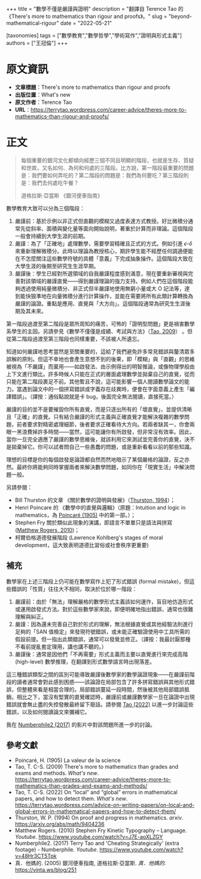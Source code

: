 +++
title = "數學不僅是嚴謹與證明"
description = "翻譯自 Terence Tao 的《There's more to mathematics than rigour and proofs》。"
slug = "beyond-mathematical-rigour"
date = "2022-05-21"

[taxonomies]
tags = ["數學教育","數學哲學","學術寫作","證明與形式主義"]
authors = ["王冠倫"]
+++

# 原文資訊

* **文章標題**：There's more to mathematics than rigour and proofs
* **出版位置**：What's new
* **原文作者**：Terence Tao
* **URL**：<https://terrytao.wordpress.com/career-advice/theres-more-to-mathematics-than-rigour-and-proofs/>

# 正文

> 每個重要的銀河文化都傾向經歷三個不同且明顯的階段，也就是生存、質疑和世故，又名如何、為何和何處的三階段。比方說，第一階段最重要的問題是：我們要如何弄吃的？第二階段的問題是：我們為何要吃？第三階段則是：我們去何處吃午餐？
>
> 道格拉斯‧亞當斯 《銀河便車指南》

數學教育大致可以分為三個階段：

1. 嚴謹前：基於示例以非正式但直觀的模糊又過度表達方式教授。好比微積分通常先從斜率、面積與變化量等面向開始說明，著重於計算而非理論。這個階段一般會持續到大學生涯的前期。
1. 嚴謹：為了「正確地」處理數學，需要學習精確且正式的方式。例如引進 $\epsilon–\delta$ 來重新理解微積分。此時以理論為教授核心，期許學生能不經歷任何調適便能在不怎麼關注這些數學符號的具體「意義」下完成抽象操作。這個階段大致在大學生涯的後期至研究生生涯早期。
1. 嚴謹後：學生已經對所選領域的自我嚴謹程度感到滿意，現在要重新審視與完善對該領域的嚴謹直覺——得到嚴謹理論的強力支持。例如人們在這個階段能夠透過使用純量微積分、非正式但半嚴謹地使用無窮小量或大 O 記法等，達到能快狠準地在向量微積分進行計算操作，並能在需要將所有此類計算轉換為嚴謹的論證。重點是應用、直覺與「大方向」。這個階段通常為研究生生涯後期及其未來。

第一階段過渡至第二階段是眾所周知的痛苦，可怖的「證明型問題」更是禍害數學系學生的主因。另請參見《數學不僅僅是成績、考試與方法》（<a href="#reference:Tao2009">Tao, 2009</a>） 。但從第二階段過渡至第三階段也同樣重要，不該被人所遺忘。

知道如何嚴謹地思考當然是至關重要的，這給了我們避免許多常見錯誤與釐清眾多誤解的原則。但這不幸地也會產生意想不到的後果，即「模糊」與「直觀」的思維被視為「不嚴謹」而棄用——如啟發法、由示例得出的明智推論，或像物理學般由上下文進行類比。許多時候人只能在正式的層面處理數學並拋棄自己的直覺，從而只能在第二階段裹足不前。其他暫且不說，這可能影響一個人閱讀數學論文的能力。當遇到論文中的一個拼寫錯誤或字義存在歧異時，便會在字面意義上產生「編譯錯誤」。（譯按：通俗點說就是卡 bug，後面完全無法閱讀，直接死當。）

嚴謹的目的並不是要摧毀你所有直覺，而是只逐出所有的「壞直覺」，並提供清晰且「正確」的直覺。只有結合嚴謹的形式主義與正確直覺才能解決複雜的數學問題，前者要求對精密處理細節，後者要求正確看待大方向。若兩者缺其一，你會兩眼一黑浪費掉許多時間——當然，這可能讓你有所啟發，但非常沒有效率。因此，當你一旦完全適應了嚴謹的數學思維後，就該利用它來測試並完善你的直覺，決不是拋棄掉它。你可以試者問自己一些愚蠢的問題，或是重新看看以前的那些知識。

理想的目標是你的每個啟發是論證都自然而然地暗示了某個嚴格的論證，反之亦然。最終你將能夠同時掌握兩者來解決數學問題，如同你在「現實生活」中解決問題一般。

另請參閱：

* Bill Thurston 的文章 《關於數學的證明與發展》（<a href="#reference:Thurston1994">Thurston, 1994</a>）；
* Henri Poincare 的 《數學中的直覺與邏輯》（原題：Intuition and logic in mathematics，為 <a href="#reference:Poincare1905">Poincaré (1905)</a> 中的第一部。）；
* Stephen Fry 關於類似此現象的演講，即語言不單單只是語法與拼寫 (<a href="#reference:MattherRogers2010">Matthew Rogers, 2010</a>)；
* 柯爾伯格道德發展階段 (Lawrence Kohlberg's stages of moral development，這大致表明道德比習俗或社會秩序更重要)

## 補充

數學家在上述三階段上仍可能在數學寫作上犯了形式錯誤 (formal mistake)，但這些錯誤的「性質」往往大不相同，取決於位於哪一階段：

1. 嚴謹前：由於「無法」理解嚴格的數學形式主義該如何運作，盲目地仿造形式或運用啟發式方法。對於這些數學家來說，即便明確地指出錯誤，通常也很難理解與糾正。
1. 嚴謹：因為還未完善自己對於形式的理解，無法根據直覺或其他經驗法則進行足夠的「SAN 值檢定」來發現符號錯誤，或未能正確驗證使用中工具所需的假設前提。但一指出此類錯誤，通常可以發覺並修正。（譯按：我最討厭那種不看前提亂套定理用，講也講不聽的。）
1. 嚴謹後：通常是因他們「不再需要」形式主義而主要以直覺進行來完成高階 (high-level) 數學推理，在翻譯到形式數學語言時出現落差。

這三種錯誤類型之間的區別可能導致嚴謹後數學家的數學論證現象——在嚴謹前階段的讀者通常會對此感到困惑——該論證在局部包含了許多拼寫錯誤與其他形式錯誤，但整體來看是相當合理的。局部錯誤蔓延一段時間，然後被其他局部錯誤抵銷。相比之下，當沒有堅實的直覺確認時，嚴謹前或嚴謹數學家一旦在論證中出現錯誤就會無止盡的失控發散最終留下廢話。請參閱 <a href="#reference:Tao2022">Tao (2022)</a> 以進一步討論這些錯誤，以及如何閱讀論文來彌補它。

我在 <a href="#reference:Numberphile22017">Numberphile2 (2017)</a> 的影片中對該問題所進一步的討論。

## 參考文獻

* <a name="reference:Poincare1905"></a>Poincaré, H. (1905) La valeur de la science
* <a name="reference:Tao2009"></a>Tao, T. C-S. (2009) There's more to mathematics than grades and exams and methods. *What's new*.  <https://terrytao.wordpress.com/career-advice/theres-more-to-mathematics-than-grades-and-exams-and-methods/>
* <a name="reference:Tao2022"></a>Tao, T. C-S. (2022) On “local” and “global” errors in mathematical papers, and how to detect them. *What's new*. <https://terrytao.wordpress.com/advice-on-writing-papers/on-local-and-global-errors-in-mathematical-papers-and-how-to-detect-them/>
* <a name="reference:Thurston1994"></a>Thurston, W. P. (1994) On proof and progress in mathematics. *arxiv*. <https://arxiv.org/abs/math/9404236>
* <a name="reference:MattherRogers2010"></a>Matthew Rogers. (2010) Stephen Fry Kinetic Typography – Language. *Youtube*. <https://www.youtube.com/watch?v=J7E-aoXLZGY>
* <a name="reference:Numberphile22017"></a>Numberphile2. (2017) Terry Tao and 'Cheating Strategically' (extra footage) - Numberphile. *Youtube*. <https://www.youtube.com/watch?v=48Hr3CT5Tpk>
* 真．他媽的. (2005) 銀河便車指南, 道格拉斯‧亞當斯. *真．他媽的*. <https://vinta.ws/blog/251>
